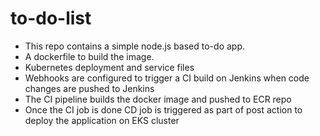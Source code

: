 # to-do-list

* This repo contains a simple node.js based to-do app.
* A dockerfile to build the image.
* Kubernetes deployment and service files
* Webhooks are configured to trigger a CI build on Jenkins when code changes are pushed to Jenkins
* The CI pipeline builds the docker image and pushed to ECR repo
* Once the CI job is done CD job is triggered as part of post action to deploy the application on EKS cluster